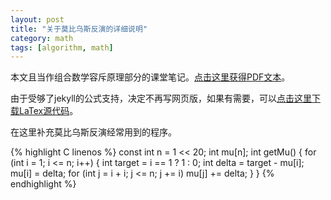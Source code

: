```yaml
---
layout: post
title: "关于莫比乌斯反演的详细说明"
category: math
tags: [algorithm, math]
---
```


本文且当作组合数学容斥原理部分的课堂笔记。[点击这里获得PDF文本](/DL/mobius/mobius.pdf)。

由于受够了jekyll的公式支持，决定不再写网页版，如果有需要，可以[点击这里下载LaTex源代码](/DL/mobius/mobius.tex)。

在这里补充莫比乌斯反演经常用到的程序。

{% highlight C linenos %}
const int n = 1 << 20;
int mu[n];
int getMu() {
    for (int i = 1; i <= n; i++) {
        int target = i == 1 ? 1 : 0;
        int delta = target - mu[i];
        mu[i] = delta;
        for (int j = i + i; j <= n; j += i)
            mu[j] += delta;
    }
}
{% endhighlight %}

